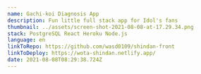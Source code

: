 ```yaml
---
name: Gachi-koi Diagnosis App
description: Fun little full stack app for Idol's fans
thumbnail: ../assets/screen-shot-2021-08-08-at-17.29.34.png
stack: PostgreSQL React Heroku Node.js
language: en
linkToRepo: https://github.com/wasd0109/shindan-front
linkToDeploy: https://wota-shindan.netlify.app/
date: 2021-08-08T08:29:38.724Z
---
```

